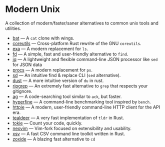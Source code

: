 # Modern Unix

A collection of modern/faster/saner alternatives to common unix tools and utilities.

* [bat](https://github.com/sharkdp/bat) — A `cat` clone with wings.
* [coreutils](https://github.com/uutils/coreutils) — Cross-platform Rust rewrite of the GNU `coreutils`.
* [exa](https://github.com/ogham/exa) — A modern replacement for `ls`.
* [fd](https://github.com/sharkdp/fd) — A simple, fast and user-friendly alternative to `find`.
* [jq](https://github.com/stedolan/jq) — A lightweight and flexible command-line JSON processor like `sed` for JSON data 
* [procs](https://github.com/dalance/procs) — A modern replacement for `ps`.
* [sd](https://github.com/chmln/sd) — An intuitive find & replace CLI (`sed` alternative).
* [dust](https://github.com/bootandy/dust) — A more intuitive version of `du` in rust.
* [ripgrep](https://github.com/BurntSushi/ripgrep) — An extremely fast alternative to `grep` that respects your gitignore.
* [ag](https://github.com/ggreer/the_silver_searcher) — A code-searching tool similar to `ack`, but faster. 
* [hyperfine](https://github.com/sharkdp/hyperfine) — A command-line benchmarking tool inspired by `bench`.
* [httpie](https://github.com/httpie/httpie) — A modern, user-friendly command-line HTTP client for the API era.
* [tealdeer](https://github.com/dbrgn/tealdeer) — A very fast implementation of `tldr` in Rust.
* [tokie](https://github.com/XAMPPRocky/tokei) — Count your code, quickly. 
* [neovim](https://github.com/neovim/neovim) — Vim-fork focused on extensibility and usability.
* [xsv](https://github.com/BurntSushi/xsv) — A fast CSV command line toolkit written in Rust.
* [zoxide](https://github.com/ajeetdsouza/zoxide) — A blazing fast alternative to `cd`
